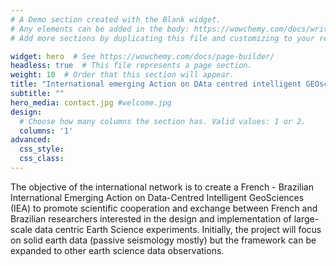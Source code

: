 ```yaml
---
# A Demo section created with the Blank widget.
# Any elements can be added in the body: https://wowchemy.com/docs/writing-markdown-latex/
# Add more sections by duplicating this file and customizing to your requirements.

widget: hero  # See https://wowchemy.com/docs/page-builder/
headless: true  # This file represents a page section.
weight: 10  # Order that this section will appear.
title: "International emerging Action on DAta centred intelligent GEOsciences"
subtitle: ""
hero_media: contact.jpg #welcome.jpg
design:
  # Choose how many columns the section has. Valid values: 1 or 2.
  columns: '1'
advanced:
  css_style:
  css_class:
---
```


The objective of the international network is to create a French - Brazilian International Emerging Action on Data-Centred Intelligent GeoSciences (IEA) to promote scientific cooperation and exchange between French and Brazilian researchers interested in the design and implementation of large-scale data centric Earth Science experiments. Initially, the project will focus on solid earth data (passive seismology mostly) but the framework can be expanded to other earth science data observations.
